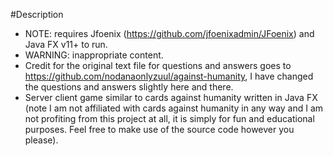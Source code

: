 #Description

- NOTE: requires Jfoenix (https://github.com/jfoenixadmin/JFoenix) and Java FX v11+ to run. 
- WARNING: inappropriate content. 
- Credit for the original text file for questions and answers goes to https://github.com/nodanaonlyzuul/against-humanity, I have changed the questions and answers slightly here and there. 
- Server client game similar to cards against humanity written in Java FX (note I am not affiliated with cards against humanity in any way and I am not profiting from this project at all, it is simply for fun and educational purposes. Feel free to make use of the source code however you please).
